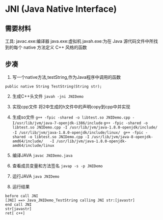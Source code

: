 # JNI (Java Native Interface)

## 需要材料
工具: 
javac.exe:编译器 
java.exe:虚拟机 
javah.exe:为在 Java 源代码文件中所找到的每个 native 方法定义 C++ 风格的函数 

## 步凑
1. 写一个native方法,testString,作为Java程序中调用的函数
```
public native String TestString(String str);
```
2. 生成C++头文件
`javah -jni JNIDemo`

3. 实现cpp文件
将2中生成的h文件中的声明copy到cpp中并实现

4. 生成so文件
`g++ -fpic -shared -o libtest.so JNIDemo.cpp -I/usr/lib/jvm/java-7-openjdk-i386/include`
`g++ -fpic -shared -o libtest.so JNIDemo.cpp -I /usr/lib/jvm/java-1.8.0-openjdk/include/   -I /usr/lib/jvm/java-1.8.0-openjdk/include/linux/`
` g++ -fpic -shared -o libtest.so JNIDemo.cpp -I /usr/lib/jvm/java-8-openjdk-amd64/include/   -I /usr/lib/jvm/java-1.8.0-openjdk-amd64/include/linux`

5. 编译JAVA
`javac JNIDemo.java`

6. 查看成员变量和方法签名
`javap -s -p JNIDemo`

7. 运行JAVA
`java JNIDemo`

8. 运行结果
```
before call JNI
[JNI] ==> Java_JNIDemo_TestString calling JNI str:[javastr]
end call JNI
str[javastr]
ret[ c++]
```
